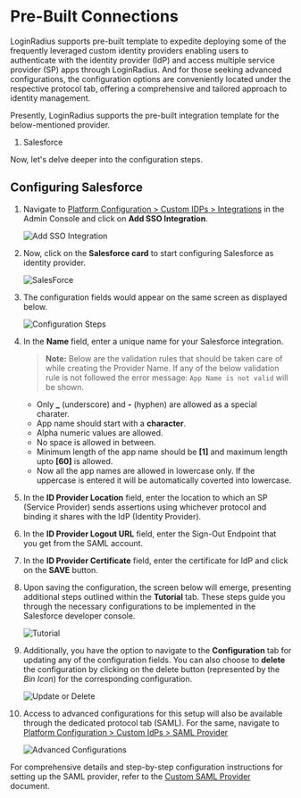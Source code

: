 # Pre-Built Connections

LoginRadius supports pre-built template to expedite deploying some of the frequently leveraged custom identity providers enabling users to authenticate with the identity provider (IdP) and access multiple service provider (SP) apps through LoginRadius. And for those seeking advanced configurations, the configuration options are conveniently located under the respective protocol tab, offering a comprehensive and tailored approach to identity management.

Presently, LoginRadius supports the pre-built integration template for the below-mentioned provider.

1. Salesforce

Now, let's delve deeper into the configuration steps.

## Configuring Salesforce

1. Navigate to [Platform Configuration > Custom IDPs > Integrations](https://adminconsole.loginradius.com/platform-configuration/authentication-configuration/custom-idps/integrations) in the Admin Console and click on **Add SSO Integration**.

    ![Add SSO Integration](https://apidocs.lrcontent.com/images/Custom-IDP---Pre-Built-Connections---Step-1_132689619365887017422793.58420695.png "Add SSO Integration")

2. Now, click on the **Salesforce card** to start configuring Salesforce as identity provider.

    ![SalesForce](https://apidocs.lrcontent.com/images/Custom-IDP---Pre-Built-Connections---Step-2_7299799796588710a07a818.55583302.png "SalesForce")

3. The configuration fields would appear on the same screen as displayed below.

    ![Configuration Steps](https://apidocs.lrcontent.com/images/Custom-IDP---Pre-Built-Connections---Step-3_204484100665887340a4f0f2.05035948.png "Configuration Steps")

4. In the **Name** field, enter a unique name for your Salesforce integration.
        
    > **Note:** Below are the validation rules that should be taken care of while creating the Provider Name. If any of the below validation rule is not followed the error message: `App Name is not valid` will be shown.

    - Only **\_** (underscore) and **-** (hyphen) are allowed as a special charater.
    - App name should start with a **character**.
    - Alpha numeric values are allowed.
    - No space is allowed in between.
    - Minimum length of the app name should be **[1]** and maximum length upto **[60]** is allowed.
    - Now all the app names are allowed in lowercase only. If the uppercase is entered it will be automatically coverted into lowercase.

5. In the **ID Provider Location** field, enter the location to which an SP (Service Provider) sends assertions using whichever protocol and binding it shares with the IdP (Identity Provider).

6. In the **ID Provider Logout URL** field, enter the Sign-Out Endpoint that you get from the SAML account.

7. In the **ID Provider Certificate** field, enter the certificate for IdP and click on the **SAVE** button.

8. Upon saving the configuration, the screen below will emerge, presenting additional steps outlined within the **Tutorial** tab. These steps guide you through the necessary configurations to be implemented in the Salesforce developer console.

    ![Tutorial](https://apidocs.lrcontent.com/images/Custom-IDP---Pre-Built-Connections---Step-8_14219062665887a9155a204.20149779.png "Tutorial")

9. Additionally, you have the option to navigate to the **Configuration** tab for updating any of the configuration fields. You can also choose to **delete** the configuration by clicking on the delete button (represented by the _Bin Icon_) for the corresponding configuration.

    ![Update or Delete](https://apidocs.lrcontent.com/images/Custom-IDP---Pre-Built-Connections---Step-9_102846392565887c401639b2.53735600.png "Update or Delete")

10. Access to advanced configurations for this setup will also be available through the dedicated protocol tab (SAML). For the same, navigate to [Platform Configuration > Custom IdPs > SAML Provider](https://adminconsole.loginradius.com/platform-configuration/authentication-configuration/custom-idps/saml-provider)

    ![Advanced Configurations](https://apidocs.lrcontent.com/images/Custom-IDP---Pre-Built-Connections---Step-10_192023964165887d5bdaeb74.47364644.png "Advanced Configurations")

For comprehensive details and step-by-step configuration instructions for setting up the SAML provider, refer to the [Custom SAML Provider](/single-sign-on/tutorial/custom-identity-providers/custom-saml-provider/) document.
